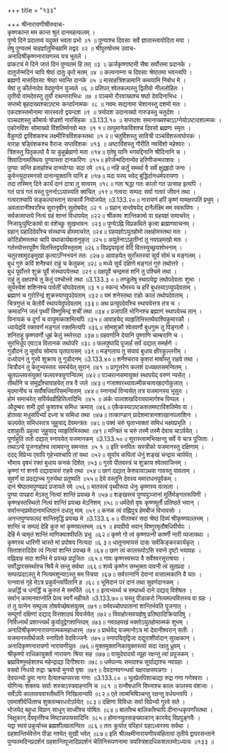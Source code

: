 +++
title = "१३३"

+++
श्रीनारायणीश्रीरुवाच-  
कृष्णकान्त मम कान्त श्रुतं दानमहत्फलम् ।  
पुण्ये दिने प्रदातव्यं यदुक्तं भवता प्रभो ॥१ ॥
पुण्याश्च दिवसाः सर्वे ज्ञातास्त्वयोदिता मया ।  
तेषु पुण्यतमं चाहर्ज्ञातुमिच्छामि तद्वद ॥२ ॥
श्रीपुरुषोत्तम उवाच-  
अनादिश्रीकृष्णनारायणस्य यत्र भूतले ।  
प्राकट्यं मे दिने जातं दिनं पुण्यतमं हि तत् ॥३ ॥
ऊर्जकृष्णाष्टमी सैषा सर्वोत्तमा प्रदानके ।  
दातुर्जन्मदिनं चापि श्रेष्ठं दातुः कृते मतम् ॥४ ॥
कल्पनाम्ना च दिवसाः श्रेष्ठतमा भवन्त्यपि ।  
ब्रह्मणो मासदिवसाः श्रेष्ठा भवन्ति दानके ॥५ ॥
मासाहत्रिंशन्नामानि कथयामि निबोध मे ।  
येषां तु कीर्तनादेव वेदपुण्येन युज्यते ॥६ ॥
प्रतिपत् श्वेतकल्पस्तु द्वितीयो नीललोहितः ।  
तृतीयो वामदेवस्तु तुर्यो राथन्तराभिधः ॥७ ॥
पञ्चमो रौरवाख्यश्च षष्ठो देवदिनाभिधः ।  
सप्तमो बृहदाख्यश्चाऽष्टमः कन्दर्पनामकः ॥८ ॥
नवमः सद्यनामा चेशानस्तु दशमो मतः ।  
एकदशस्तमोनामा सारस्वतो द्वयन्दश ॥९ ॥
त्रयोदश उदानाख्यो गारुडस्तु चतुर्दशः ।  
पञ्चदशस्तु कौमार्यः षोडशो नारसिंहकः ॥3.133.१० ॥
सप्तदशः समानाख्यश्चाऽऽग्नेयोऽष्टादशात्मकः ।  
एकोनविंशः सोमाख्यो विंशतिर्मानवो मतः ॥१ १॥
तत्पुमानेकविंशश्च दिवसो ब्रह्मणः स्मृतः ।  
वैकुण्ठो द्वाविंशकश्च लक्ष्मीस्त्रिविंशकस्तथा ॥१ २॥
चतुर्विशस्तु सावित्री पञ्चविंशस्त्वघोरकः ।  
वाराहः षड्विंशकश्च वैराजः सप्तविंशकः ॥१३ ॥
अष्टाविंशस्तु गौरीति नवविंशो महेश्वरः ।  
त्रिंशस्तु पितृकल्पो वै या कुहूर्ब्रह्मणो मता ॥१४॥
एतेषु यानि भगवद्दिनानि श्रीदिनानि च ।  
शिवादिनामतिथयः पुण्यास्ता दानकरिणः ॥१५॥
हरेर्जन्मदिनान्येव हरिणीजन्मराशयः ।  
पुण्याः सन्ति व्रतार्हाश्च दानयोग्याः सदा रमे ॥१६॥
नहि कर्तुं समर्था वै सर्वे क्षुद्रहृदो जनाः ।  
कुर्वन्त्युदारमनसो दानान्युक्तानि यानि ह ॥१७॥
यदा यस्य भवेद् बुद्धिर्दानधर्मपरायणा ।  
तदा तस्मिन् दिने कार्यं दानं दात्रा तु सत्वरम् ॥१८॥
गता श्रद्धा गतः कालो गत उत्साह इत्यपि ।  
गतं पात्रं गतं वस्तु पुनर्नाऽऽयास्यति क्वचित् ॥१९॥
गत्वराः सम्पदः सर्वा गत्वरं जीवनं तथा ।  
गत्वराश्चापि सङ्कल्पास्तान् सत्कार्ये नियोजयेत् ॥3.133.२०॥
नारायणं हरिं कृष्णं मामक्षरपतिं प्रभुम् ।  
अवतारानीश्वराँश्च सुरानृषीन् सुतोषयेत् ॥२ १ ॥
ग्रहान् सन्तोषयेद् दानैर्लक्ष्मि मम स्वरूपिणः ।  
सर्वकामाप्तये नित्यं ग्रहं शान्तं विधापयेत् ॥२२॥
श्रीकामः शान्तिकामो वा ग्रहयज्ञं समाचरेत् ।  
निजायुःपुष्टिकामो वा वंशेच्छुः सुखभावनः ॥२३॥
पुण्येऽह्नि विप्रकथिते कृत्वा ब्राह्मणवाचनम् ।  
ग्रहान् ग्रहादिदेवाँश्च संस्थाप्य होममाचरेत् ॥२४॥
ग्रहयज्ञोऽयुतहोमो लक्षहोमस्तथा मतः ।  
कोटिहोमस्तथा चापि यथाकार्यबलानुकृत् ॥२५॥
अयुतेनाऽऽहुतीनां तु नवग्रहमखो मतः ।  
गर्तस्योत्तरपूर्वेण वितस्तिद्वयविस्तृताम् ॥२६॥
विप्रद्वयावृतां वेदिं वितस्युच्छ्रयशोभनाम् ।  
चतुरस्रामुदङ्मुखां कृत्वाऽग्निनयनं ततः ॥२७॥
आवाहयेत् सुराँस्तस्यां सूर्यं सोमं च मङ्गलम् ।  
बुधं गुरुं कविं शनैश्चरं राहुं च केतुकम् ॥२८॥
मध्ये सूर्यं दक्षिणे मङ्गलं गुरुं तथोत्तरे ।  
बुधं पूर्वोत्तरे शुक्रं पूर्वे संस्थापयेत्तथा ॥२९॥
दक्षपूर्वे चन्द्रमसं शनिं तु पश्चिमे तथा ।  
राहुं तु दक्षपश्चे तु केतुं पश्चोत्तरे तथा ॥3.133.३ ०॥
तण्डुलेषु स्थापयेद्वा तथोपदेवताः शुभाः ।  
सूर्यस्येशं शशिनश्च पार्वतीं चोपदेवताम् ॥३ १॥
स्कन्दं भौमस्य च हरिं बुधस्याऽप्युपदेवताम् ।  
ब्रह्माणं च गुरोरिन्द्रं शुक्रस्याप्युपदेवताम् ॥३२॥
यमं शनेस्तथा राहोः कालं तथोपदेवताम् ।  
चित्रगुप्तं च केतोर्वै स्थापयेदुपदेवताम् ॥३३॥
अथ प्रत्युपदेवाँश्च स्थापयेत्तत्र तत्र च ।  
क्रमादग्निं जलं पृथ्वीं विष्णुमिन्द्रं शचीं तथा ॥३४॥
प्रजापतिं भोगिनश्च ब्रह्माणं स्थापयेच्च तान् ।  
विनायकं च दुर्गां च वायुमाकाशमित्यपि ॥३५॥
आवाहयेद् व्याहृतिभिस्तथैवाश्विकुमारकौ ।  
ध्यायेद्रविं रक्तवर्णं मङ्गलं रक्तमित्यपि ॥३६॥
सोमशुक्रौ श्वेतवर्णौ बुधगुरू तु पिङ्गलौ ।  
शनिराहू कृष्णवर्णौ धूम्रं केतुं स्मरेत्तदा ॥३७॥
ग्रहवर्णानि देयानि पुष्णाणि चाम्बराणि च ।  
सुरभिर्धूप एवाऽत्र वितानकं तथोपरि ॥३८॥
फलपुष्पादि पूजार्हं सर्वं दद्यात् समर्हणे ।  
गुडौदनं तु सूर्याय सोमाय घृतपायसम् ॥३९॥
मङ्गलाय तु संयावं बुधाय क्षीरकुल्लरीम् ।  
दध्योदनं तु गुरवे शुक्राय तु गुडौदनम् ॥3.133.४०॥
शनैश्चराय कृशरां माषाँस्तु राहवे तथा ।  
चित्रौदनं तु केतुभ्यस्ततः समर्चयेत् सुरान् ॥४१ ॥
प्रागुत्तरेण कलशं दध्यक्षतसमन्वितम् ।  
चूतपल्लवसंयुक्तं फलवस्त्रयुगान्वितम् ॥४२॥
पञ्चरत्नसमायुक्तं स्थापयेद् वरुणं न्यसेत् ।  
तीर्थानि च समुद्राँश्चावाहयेत् तत्र वै जले ॥४३॥
गजाश्वरथ्यावल्मीकचत्वरह्रदगोकुलात् ।  
मृदमानीय च सर्वौषधिवारिसमन्विताम् ॥४४॥
स्नानार्थं विन्यसेत् तत्र यजमानस्य भूसुरः ।  
होमं समाचरेत् सर्पिर्यवव्रीहितिलादिभिः ॥४५ ॥
अर्कः पालाशखदिरावपामार्गश्च पिप्पलः ।  
औदुम्बरः शमी दुर्वा कुशाश्च समिधः क्रमात् ॥४६॥
एकैकस्याऽष्टकशतमष्टाविंशतिमेव वा ।  
होतव्या मधुसर्पिर्भ्यां दध्ना च समिधा तथा ॥४७॥
तत्काण्डान् प्रादेशमात्रानशाखानपलाशिनः ।  
कल्पयेत् समिधस्तत्र जुहुयाद् देवमन्त्रतः ॥४८॥
पक्वं चरुं घृताभ्यक्तां समिधं भक्ष्यप्रभृति ।  
दशाहुतीः प्रहुत्वा जुहुयाद् व्याहृतिभिस्तथा ॥४९॥
मन्त्रितं च चरुं तस्मै तस्मै देवाय चाऽर्पयेत् ।  
पूर्णाहुतिं ततो दद्यात् स्नापयेत् यजमानकम् ॥3.133.५०॥
सुरास्त्वामभिरक्षन्तु सर्वे ये चात्र पूजिताः ।  
तथाऽन्ये पूजनार्हाश्च त्वामवन्तु समन्ततः ॥५ १ ॥
इति स्नपितः सस्त्रीको यजमानस्तु दक्षिणाम् ।  
ददद् विप्रेभ्य एवापि गृहेभ्यश्चापि तां यथा ॥५२॥
सूर्याय कपिलां धेनुं शङ्खं चन्द्राय चार्पयेत् ।  
भौमाय वृषभं रक्तं बुधाय कनकं दिशेत् ॥५३॥
गुरवे पीतवस्त्रं च शुक्राय श्वेतवाजिनम् ।  
कृष्णां गां शनये दद्यादायसं राहवे तथा ॥५४॥
छागं दद्यात् केशवायाऽथवा गावस्तु यावताम् ।  
सुवर्णं वा प्रदद्याच्च गुरुर्यथा प्रतुष्यति ॥५५॥
देये वस्तुनि देवस्य ममाराधनपूर्वकम् ।  
दानं श्रेष्ठतमपुण्यप्रदं प्रजायते रमे ॥५६॥
मातस्त्वं पृथ्वीरूपा धेनुः कृष्णस्य वत्सला ।  
पुण्या पापहरा मेऽस्तु नित्यां शान्तिं प्रयच्छ मे ॥५७॥
शङ्खस्त्वं पुण्यपुञ्जानां मूर्तिर्मङ्गलरूपिणी ।  
कृष्णहस्तस्थितो नित्यं शान्तिं प्रयच्छ मेऽनिशम् ॥५८॥
धर्मदेवो वृषः कृष्णमूर्तौ प्रतिष्ठते भवान् ।  
सर्वानन्दप्रमोदानामधिष्ठानं दधातु माम् ॥५९॥
कनक त्वं वह्निपुत्र हेमबीजं विभावसोः ।  
अनन्तपुण्यफलदं शान्तिमृद्धिं प्रयच्छ मे ॥3.133.६ ०॥
पीताम्बरं सदा श्रेष्ठं दिव्यं श्रीकृष्णवल्लभम् ।  
शान्तिं च सम्पदं देहि कुरु मां कृष्णवल्लभम् ॥६१ ॥
हयग्रीवो भवान् विष्णुरमृतौषधिवीर्यपः ।  
देहि मे चामृतं शान्तिं माणिक्याश्वीपतिः प्रभुः ॥६२॥
कृष्णे गो त्वं कृष्णपत्नी कार्ष्णी नारी व्यजायथाः ।  
कृष्णस्य धारिणी चास्ते मां प्रपोषय नित्यदा ॥६ ३॥
धातूनामायसं दासः सर्वकिङ्करकार्यकृत् ।  
सिताशरादिदेव त्वं नित्यां शान्तिं प्रयच्छ मे ॥६४॥
छाग त्वं कालरूपोऽसि स्वप्ने दृष्टो भयावहः ।  
वह्निवाह सदा शान्तिं मे प्रयच्छ प्रपूजितः ॥६५॥
गावः कृष्णस्वरूपा वै सर्वेश्वरसुराश्रयाः ।  
सर्वोद्धारसमर्थाश्च श्रियै मे सन्तु सर्वथा ॥६६॥
शय्ये कृष्णेन सम्भुक्ता पावनी त्वं सुतप्रदा ।  
सम्पत्प्रदाऽस्तु मे नित्यमशून्याऽस्तु मम स्त्रिया ॥६७॥
सर्वरत्नानि देवानां वासात्मकानि वै यतः ।  
रत्नवासं गृहे मेऽत्र प्रकुर्वन्त्वर्पितानि ह ॥६८॥
भूमिदानं परं दानं तथा सुवर्णदानकम् ।  
अन्नर्द्धिं च धनर्द्धिं च कुरुतं मे समर्पिते ॥६९॥
इत्यभ्यर्थ्य च सम्प्रार्थ्य दाने दद्याद् विशेषतः ।  
सर्वान् कामानवाप्नोति प्रेत्य स्वर्गे महीयते ॥3.133.७०॥
यस्तु पीडाकरो नित्यमल्पवित्तस्य वा ग्रहः ।  
तं तु यत्नेन सम्पूज्य तोषयेच्छेषसंयुतम् ॥७१॥
वर्मवच्चोपघातानां शान्तिर्भवति पूजनात् ।  
सम्पूर्णां दक्षिणां दद्याद् वित्तशाठ्यं विवर्जयेत् ॥७२॥
विवाहोत्सवयज्ञेषु प्रतिष्ठादिक्रियादिषु ।  
निर्विध्नार्थं प्रशान्त्यर्थं कुर्यादुद्वेगशान्तिदम् ॥७३॥
नवग्रहमखं भक्तोऽयुतहोमात्मकं शुभम् ।  
अनादिश्रीकृष्णनारायणात्मकमहाध्वरम् ॥७४॥
प्रार्थयेद् यजमानोऽत्र मां देवानीश्वरान् सतीः ।  
यजमानस्तीर्थजलैः स्नापितो वेदविज्जनैः ॥७५॥
स्नापयितृद्विजा दद्युराशीर्वादान् सुरक्षकान् ।  
अनादिकृष्णनारायणो नारायणीयुतः ॥७६॥
मुक्तमुक्तानिकायुक्तस्त्वां सदा रक्षतु ध्रुवम् ।  
श्रीकृष्णो राधिकायुक्तो नारायणः श्रिया सह ॥७७॥
वासुदेवादयो व्यूहा रक्षन्तु त्वां प्रपूजकम् ।  
ब्रह्मविष्णुमहेशाश्च महेन्द्राद्या दिगीश्वराः ॥७८॥
धर्मपत्न्यः समग्राश्च सूर्याद्याश्च नवग्रहाः ।  
वसवो निधयो रुद्राः ऋषयो मुनयो वृषाः ॥७९॥
देवदानवगन्धर्वा यक्षराक्षसपन्नगाः ।  
देवपत्न्यो द्रुमा नागा दैत्याश्चाप्सरसा गणाः ॥3.133.८० ॥
भूतप्रेतपिशाचाद्या रुद्रा गणा गणेश्वराः ।  
योगिन्यः शक्तयः सर्वाः शस्त्राऽस्त्रवाहनानि च ॥८१ ॥
रत्नौषधानि विघ्नाश्च कालः कालस्य वंशजाः ।  
सर्वेऽपि कालावयवास्तीर्थानि निखिलान्यपि ॥८२॥
एते त्वामभिषिञ्चन्तु रक्षन्तु वर्धयन्त्वपि ।  
एवमाशीर्वर्धितश्च शुक्लाम्बरधरोऽर्पयेत् ॥८३॥
दक्षिणा विविधाः सर्वा विप्रेभ्यो गुरवे सते ।  
भोजयेद् बहुधा विप्रान् साधून् साध्वीश्च योषितः ॥८४॥
बालाँश्च बालिकाँश्चापि दीनान्धकृपणाँस्तथा ।  
भिक्षुकान् दैववृत्तींश्च मिष्टान्नपायसादिभिः ॥८५॥
होमानयुतसङ्ख्याकान् कारयेद् विप्रपुङ्गवैः ।  
यद्वा स्वयं प्रकुर्याच्च ब्रह्मशीलव्रतान्वितः ॥८६॥
ततः कुर्यात् परिहारं ग्रहाऽध्वरस्य सर्वथा ।  
ग्रहशान्तिर्भवेत्तेन पीडा नश्येत् सुखी भवेत् ॥८७॥
इति श्रीलक्ष्मीनारायणीयसंहितायां तृतीये द्वापरसन्ताने पुण्यतमदिनप्रदर्शनं ग्रहशान्तिपूजादिप्रदर्शनं चेतिनिरूपणनामा त्रयस्त्रिंशदधिकशततमोऽध्यायः ॥१३३ ॥
    
